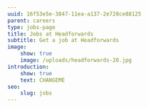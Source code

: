 ```yaml
---
uuid: 16f53e5e-3847-11ea-a137-2e728ce88125
parent: careers
type: jobs-page
title: Jobs at Headforwards
subtitle: Get a job at Headforwards
image:
    show: true
    image: /uploads/headforwards-20.jpg
introduction:
    show: true
    text: CHANGEME
seo:
    slug: jobs
---
```


